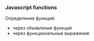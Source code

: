 
### Javascript functions

Определение функций:
* через объявление функций
* через функциональные выражения
